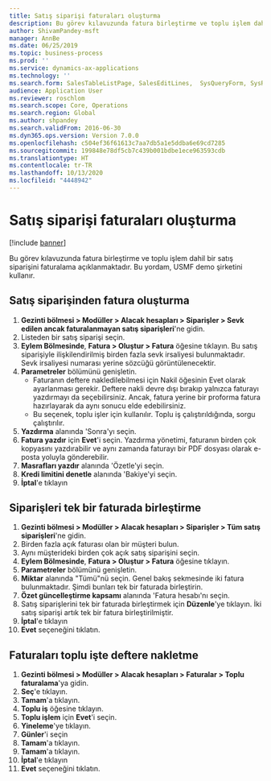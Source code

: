 ```yaml
---
title: Satış siparişi faturaları oluşturma
description: Bu görev kılavuzunda fatura birleştirme ve toplu işlem dahil bir satış siparişini faturalama açıklanmaktadır.
author: ShivamPandey-msft
manager: AnnBe
ms.date: 06/25/2019
ms.topic: business-process
ms.prod: ''
ms.service: dynamics-ax-applications
ms.technology: ''
ms.search.form: SalesTableListPage, SalesEditLines,  SysQueryForm, SysRecurrence
audience: Application User
ms.reviewer: roschlom
ms.search.scope: Core, Operations
ms.search.region: Global
ms.author: shpandey
ms.search.validFrom: 2016-06-30
ms.dyn365.ops.version: Version 7.0.0
ms.openlocfilehash: c504ef36f61613c7aa7db5a1e5ddba6e69cd7285
ms.sourcegitcommit: 199848e78df5cb7c439b001bdbe1ece963593cdb
ms.translationtype: HT
ms.contentlocale: tr-TR
ms.lasthandoff: 10/13/2020
ms.locfileid: "4448942"
---
```

# <a name="create-sales-order-invoices"></a>Satış siparişi faturaları oluşturma

[!include [banner](../../includes/banner.md)]

Bu görev kılavuzunda fatura birleştirme ve toplu işlem dahil bir satış siparişini faturalama açıklanmaktadır. Bu yordam, USMF demo şirketini kullanır.


## <a name="create-an-invoice-from-a-sales-order"></a>Satış siparişinden fatura oluşturma
1. **Gezinti bölmesi > Modüller > Alacak hesapları > Siparişler > Sevk edilen ancak faturalanmayan satış siparişleri**'ne gidin.
2. Listeden bir satış siparişi seçin. 
3. **Eylem Bölmesinde**, **Fatura > Oluştur > Fatura** öğesine tıklayın. Bu satış siparişiyle ilişkilendirilmiş birden fazla sevk irsaliyesi bulunmaktadır. Sevk irsaliyesi numarası yerine <multiple> sözcüğü görüntülenecektir.  
4. **Parametreler** bölümünü genişletin.
    - Faturanın deftere nakledilebilmesi için Nakil öğesinin Evet olarak ayarlanması gerekir. Deftere nakli devre dışı bırakıp yalnızca faturayı yazdırmayı da seçebilirsiniz. Ancak, fatura yerine bir proforma fatura hazırlayarak da aynı sonucu elde edebilirsiniz.  
    - Bu seçenek, toplu işler için kullanılır. Toplu iş çalıştırıldığında, sorgu çalıştırılır.
5. **Yazdırma** alanında 'Sonra'yı seçin.
6. **Fatura yazdır** için **Evet**'i seçin. Yazdırma yönetimi, faturanın birden çok kopyasını yazdırabilir ve aynı zamanda faturayı bir PDF dosyası olarak e-posta yoluyla gönderebilir.  
7. **Masrafları yazdır** alanında 'Özetle'yi seçin.
8. **Kredi limitini denetle** alanında 'Bakiye'yi seçin.
9. **İptal**'e tıklayın

## <a name="combine-orders-into-a-single-invoice"></a>Siparişleri tek bir faturada birleştirme
1. **Gezinti bölmesi > Modüller > Alacak hesapları > Siparişler > Tüm satış siparişleri**'ne gidin.
2. Birden fazla açık faturası olan bir müşteri bulun.
3. Aynı müşterideki birden çok açık satış siparişini seçin.
4. **Eylem Bölmesinde**, **Fatura > Oluştur > Fatura** öğesine tıklayın.
5. **Parametreler** bölümünü genişletin.
6. **Miktar** alanında "Tümü"nü seçin. Genel bakış sekmesinde iki fatura bulunmaktadır. Şimdi bunları tek bir faturada birleştirin.  
7. **Özet güncelleştirme kapsamı** alanında 'Fatura hesabı'nı seçin.
8. Satış siparişlerini tek bir faturada birleştirmek için **Düzenle**'ye tıklayın. İki satış siparişi artık tek bir fatura birleştirilmiştir.   
9. **İptal**'e tıklayın
10. **Evet** seçeneğini tıklatın.

## <a name="post-invoices-in-a-batch"></a>Faturaları toplu işte deftere nakletme
1. **Gezinti bölmesi > Modüller > Alacak hesapları > Faturalar > Toplu faturalama**'ya gidin.
2. **Seç**'e tıklayın.
3. **Tamam**'a tıklayın.
4. **Toplu iş** öğesine tıklayın.
5. **Toplu işlem** için **Evet**'i seçin.
6. **Yineleme**'ye tıklayın.
7. **Günler**'i seçin
8. **Tamam**'a tıklayın.
9. **Tamam**'a tıklayın.
10. **İptal**'e tıklayın
11. **Evet** seçeneğini tıklatın.

